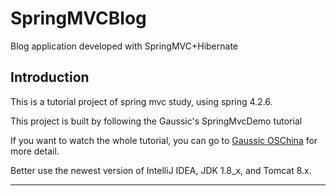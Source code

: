 # SpringMVCBlog
Blog application developed with SpringMVC+Hibernate

## Introduction

This is a tutorial project of spring mvc study, using spring 4.2.6.

This project is built by following the Gaussic's SpringMvcDemo tutorial

If you want to watch the whole tutorial, you can go to [Gaussic OSChina](http://my.oschina.net/gaussik/blog/385697) for more detail.

Better use the newest version of IntelliJ IDEA, JDK 1.8_x, and Tomcat 8.x.

---
